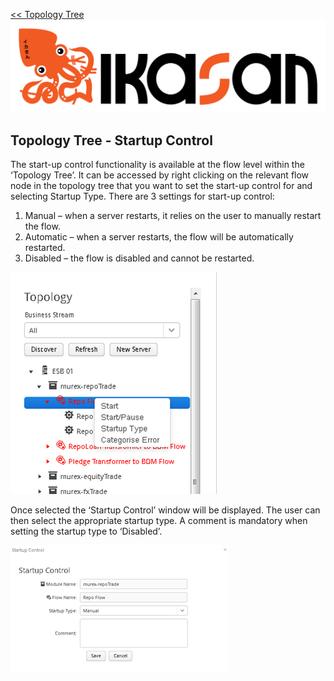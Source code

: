 [<< Topology Tree](./TopologyTree.md)
![IKASAN](../developer/docs/quickstart-images/Ikasan-title-transparent.png)
## Topology Tree - Startup Control

The start-up control functionality is available at the flow level within the ‘Topology Tree’. It can be accessed by right clicking on the relevant 
flow node in the topology tree that you want to set the start-up control for and selecting Startup Type. There are 3 settings for start-up control:
1.	Manual – when a server restarts, it relies on the user to manually restart the flow.
2.	Automatic – when a server restarts, the flow will be automatically restarted.
3.	Disabled – the flow is disabled and cannot be restarted.

![IKASAN](../developer/docs/sample-images/topology-tree-startup-type.png)

Once selected the ‘Startup Control’ window will be displayed. The user can then select the appropriate startup type. 
A comment is mandatory when setting the startup type to ‘Disabled’.

![IKASAN](../developer/docs/sample-images/startup-control-window.png)